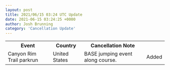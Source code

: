 ```yaml
---
layout: post
title: 2021/06/15 03:24 UTC Update
date: 2021-06-15 03:24:25 +0000
author: Josh Brunning
category: 'Cancellation Update'
---
```


<div class='hscrollable'>
<table style='width: 100%'>
    <tr>
        <th>Event</th>
        <th>Country</th>
        <th>Cancellation Note</th>
        <th></th>
    </tr>
    <tr>
        <td>Canyon Rim Trail parkrun</td>
        <td>United States</td>
        <td>BASE jumping event along course.</td>
        <td>Added</td>
    </tr>
</table>
</div>
